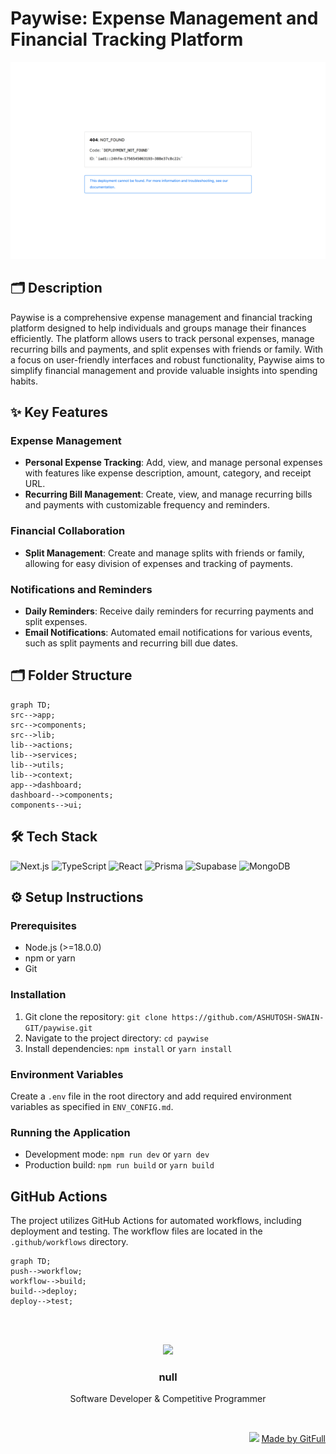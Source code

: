 # Paywise: Expense Management and Financial Tracking Platform
![thumbnail](./public/assets/landingPage-8cd84a59-e746-4ebf-b462-08c303a30fa9)
## 🗂️ Description

Paywise is a comprehensive expense management and financial tracking platform designed to help individuals and groups manage their finances efficiently. The platform allows users to track personal expenses, manage recurring bills and payments, and split expenses with friends or family. With a focus on user-friendly interfaces and robust functionality, Paywise aims to simplify financial management and provide valuable insights into spending habits.

## ✨ Key Features

### Expense Management
- **Personal Expense Tracking**: Add, view, and manage personal expenses with features like expense description, amount, category, and receipt URL.
- **Recurring Bill Management**: Create, view, and manage recurring bills and payments with customizable frequency and reminders.

### Financial Collaboration
- **Split Management**: Create and manage splits with friends or family, allowing for easy division of expenses and tracking of payments.

### Notifications and Reminders
- **Daily Reminders**: Receive daily reminders for recurring payments and split expenses.
- **Email Notifications**: Automated email notifications for various events, such as split payments and recurring bill due dates.

## 🗂️ Folder Structure

```mermaid
graph TD;
src-->app;
src-->components;
src-->lib;
lib-->actions;
lib-->services;
lib-->utils;
lib-->context;
app-->dashboard;
dashboard-->components;
components-->ui;
```

## 🛠️ Tech Stack

![Next.js](https://img.shields.io/badge/Next.js-000?logo=next.js&logoColor=white&style=for-the-badge)
![TypeScript](https://img.shields.io/badge/TypeScript-3178c6?logo=typescript&logoColor=white&style=for-the-badge)
![React](https://img.shields.io/badge/React-61DAFB?logo=react&logoColor=white&style=for-the-badge)
![Prisma](https://img.shields.io/badge/Prisma-2D0C7D?logo=prisma&logoColor=white&style=for-the-badge)
![Supabase](https://img.shields.io/badge/Supabase-4ea94b?logo=supabase&logoColor=white&style=for-the-badge)
![MongoDB](https://img.shields.io/badge/MongoDB-4ea94b?logo=mongodb&logoColor=white&style=for-the-badge)

## ⚙️ Setup Instructions

### Prerequisites
- Node.js (>=18.0.0)
- npm or yarn
- Git

### Installation
1. Git clone the repository: `git clone https://github.com/ASHUTOSH-SWAIN-GIT/paywise.git`
2. Navigate to the project directory: `cd paywise`
3. Install dependencies: `npm install` or `yarn install`

### Environment Variables
Create a `.env` file in the root directory and add required environment variables as specified in `ENV_CONFIG.md`.

### Running the Application
- Development mode: `npm run dev` or `yarn dev`
- Production build: `npm run build` or `yarn build`

## GitHub Actions

The project utilizes GitHub Actions for automated workflows, including deployment and testing. The workflow files are located in the `.github/workflows` directory.

```mermaid
graph TD;
push-->workflow;
workflow-->build;
build-->deploy;
deploy-->test;
```



<br><br>
<div align="center">
<img src="https://avatars.githubusercontent.com/u/182845696?v=4" width="120" />
<h3>null</h3>
<p>Software Developer & Competitive Programmer</p>
</div>
<br>
<p align="right">
<img src="https://gitfull.vercel.app/appLogo.png" width="20"/>  <a href="https://gitfull.vercel.app">Made by GitFull</a>
</p>
    